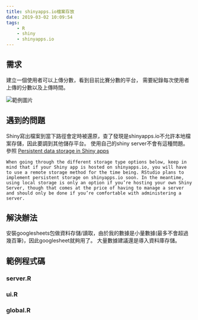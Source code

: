 ```yaml
---
title: shinyapps.io檔案存放
date: 2019-03-02 10:09:54
tags: 
    - R
    - shiny
    - shinyapps.io
---
```




## 需求
建立一個使用者可以上傳分數，看到目前比賽分數的平台，
需要紀錄每次使用者上傳的分數以及上傳時間。

![範例圖片](https://i.imgur.com/xKe7t11.png)

<!--more-->

## 遇到的問題
Shiny寫出檔案到當下路徑會定時被還原，查了發現是shinyapps.io不允許本地檔案存儲，因此要調到其他儲存平台。
使用自己的shiny server不會有這種問題。
參照 [Persistent data storage in Shiny apps](http://shiny.rstudio.com/articles/persistent-data-storage.html)


`
When going through the different storage type options below, keep in mind that if your Shiny app is hosted on shinyapps.io, you will have to use a remote storage method for the time being. RStudio plans to implement persistent storage on shinyapps.io soon. In the meantime, using local storage is only an option if you’re hosting your own Shiny Server, though that comes at the price of having to manage a server and should only be done if you’re comfortable with administering a server.
`

## 解決辦法
安裝googlesheets包做資料存儲/讀取，由於我的數據是小量數據(最多不會超過幾百筆)，因此googlesheet就夠用了。
大量數據建議還是導入資料庫存儲。


## 範例程式碼

### server.R
### ui.R
### global.R






